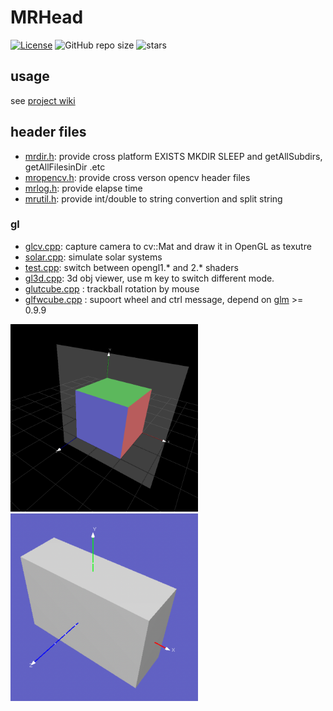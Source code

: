 # MRHead

[![License](https://img.shields.io/badge/license-MIT-yellow.svg)](LICENSE)
![GitHub repo size](https://img.shields.io/github/repo-size/imistyrain/MRHead)
![stars](https://img.shields.io/github/stars/imistyrain/MRHead?style=social)

## usage

see [project wiki](https://github.com/imistyrain/MRHead/wiki)

## header files
- [mrdir.h](mrdir.h): provide cross platform EXISTS MKDIR SLEEP and getAllSubdirs, getAllFilesinDir .etc
- [mropencv.h](mropencv.h): provide cross verson opencv header files
- [mrlog.h](mrlog.h): provide elapse time
- [mrutil.h](mrutil.h): provide int/double to string convertion and split string

### gl
- [glcv.cpp](gl/glcv.cpp): capture camera to cv::Mat and draw it in OpenGL as texutre
- [solar.cpp](gl/solar.cpp): simulate solar systems
- [test.cpp](gl/test.cpp): switch between opengl1.* and 2.* shaders
- [gl3d.cpp](gl/gl3d.cpp): 3d obj viewer, use m key to switch different mode.
- [glutcube.cpp](gl/glutcube.cpp) : trackball rotation by mouse
- [glfwcube.cpp](gl/glfwcube.cpp) : supoort wheel and ctrl message, depend on [glm](https://github.com/g-truc/glm) >= 0.9.9

<img src="trackball.png" width="300" height="300"> <img src="gl3d.png" width="300" height="300">